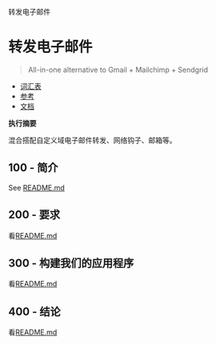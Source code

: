 转发电子邮件

# 转发电子邮件

> All-in-one alternative to Gmail + Mailchimp + Sendgrid

-   [词汇表](./GLOSSARY.md)
-   [参考](./REFERENCES.md)
-   [文档](./DOCUMENTATION.md)

**执行摘要**

混合搭配自定义域电子邮件转发、网络钩子、邮箱等。

## 100 - 简介

See [README.md](./100/README.md)

## 200 - 要求

看[README.md](./200/README.md)

## 300 - 构建我们的应用程序

看[README.md](./300/README.md)

## 400 - 结论

看[README.md](./400/README.md)
